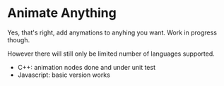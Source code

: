 # Animate Anything

Yes, that's right, add anymations to anyhing you want. Work in progress though. 

However there will still only be limited number of languages supported.

 - C++: animation nodes done and under unit test
 - Javascript: basic version works 